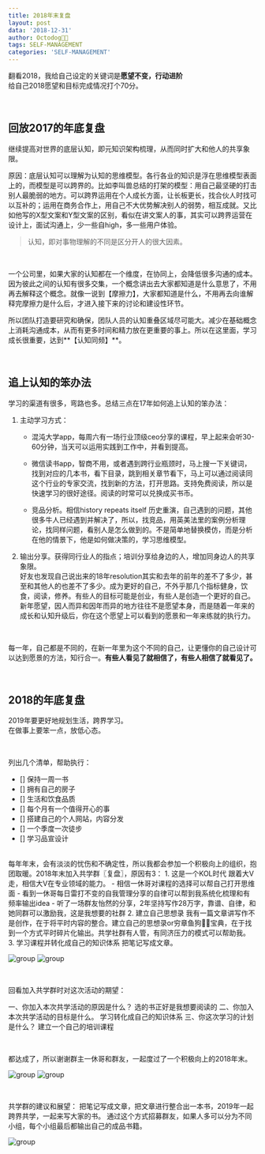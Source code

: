```yaml
---
title: 2018年末复盘
layout: post
data: '2018-12-31'
author: Octodog🐙🐶
tags: SELF-MANAGEMENT
categories: 'SELF-MANAGEMENT'
---
```



翻看2018，我给自己设定的关键词是**愿望不变，行动进阶**  
给自己2018愿望和目标完成情况打个70分。

<br/>

## 回放2017的年底复盘

继续提高对世界的底层认知，即元知识架构梳理，从而同时扩大和他人的共享象限。

原因：底层认知可以理解为认知的思维模型。各行各业的知识是浮在思维模型表面上的，而模型是可以跨界的。比如李叫兽总结的打架的模型：用自己最坚硬的打击别人最脆弱的地方。可以跨界运用在个人成长方面，让长板更长，找合伙人时找可以互补的；运用在商务合作上，用自己不大优势解决别人的弱势，相互成就。又比如他写的X型文案和Y型文案的区别，看似在讲文案人的事，其实可以跨界运营在设计上，面试沟通上，少一些自high，多一些用户体验。

> 认知，即对事物理解的不同是区分开人的很大因素。

<br/>

一个公司里，如果大家的认知都在一个维度，在协同上，会降低很多沟通的成本。因为彼此之间的认知有很多交集，一个概念讲出去大家都知道是什么意思了，不用再去解释这个概念。就像一说到【摩擦力】，大家都知道是什么，不用再去向谁解释完摩擦力是什么后，才进入接下来的讨论和建设性环节。

所以团队打造要研究和确保，团队人员的认知重叠区域尽可能大。减少在基础概念上消耗沟通成本，从而有更多时间和精力放在更重要的事上。所以在这里面，学习成长很重要，达到**【认知同频】**。

<br/>

## 追上认知的笨办法

学习的渠道有很多，弯路也多。总结三点在17年如何追上认知的笨办法：

1. 主动学习方式：

	- 混沌大学app，每周六有一场行业顶级ceo分享的课程，早上起来会听30-60分钟，当天可以运用实践到工作中，并看到提高。

	- 微信读书app，智商不用，或者遇到跨行业瓶颈时，马上搜一下关键词，找到对应的几本书，看下目录，跳到相关章节看下，马上可以通过阅读同这个行业的专家交流，找到新的方法，打开思路。支持免费阅读，所以是快速学习的很好途径。阅读的时常可以兑换成买书币。

	- 竞品分析。相信history repeats itself 历史重演，自己遇到的问题，其他很多牛人已经遇到并解决了，所以，找竞品，用英美法里的案例分析理论，找同样问题，看别人是怎么做到的。不是简单地替换模仿，而是分析在他的情景下，他是如何做决策的，学习思维模型。

2. 输出分享。获得同行业人的指点；培训分享给身边的人，增加同身边人的共享象限。  
好友也发现自己说出来的18年resolution其实和去年的前年的差不了多少，甚至和其他人的也差不了多少。成为更好的自己，不外乎那几个指标健身，饮食，阅读，修养。有些人的目标可能是创业，有些人是创造一个更好的自己。新年愿望，因人而异和因年而异的地方往往不是愿望本身，而是随着一年来的成长和认知升级后，你在这个愿望上可以看到的愿景和一年来练就的执行力。

<br/>

每一年，自己都是不同的，在新一年里为这个不同的自己，让更懂你的自己设计可以达到愿景的方法，知行合一。**有些人看见了就相信了，有些人相信了就看见了。**

<br/>

## 2018的年底复盘

2019年要更好地规划生活，跨界学习。  
在做事上要笨一点，放低心态。

<br/>

列出几个清单，帮助执行：
- [] 保持一周一书
- [] 拥有自己的房子
- [] 生活和饮食品质
- [] 每个月有一个值得开心的事
- [] 搭建自己的个人网站，内容分发
- [] 一个季度一次徒步
- [] 学习品宣设计

<br/>
每年年末，会有淡淡的忧伤和不确定性，所以我都会参加一个积极向上的组织，抱团取暖。2018年末加入共学群〖复盘〗，原因有3：  
1. 这是一个KOL时代
跟着大V走，相信大V在专业领域的能力。
  - 相信一休哥对课程的选择可以帮自己打开思维面
  - 看到一休哥每日雷打不变的自我管理分享的自律可以帮到我系统化梳理和有频率输出idea
  - 听了一场群友怡然的分享，2年坚持写作28万字，靠谱、自律，和她同群可以激励我，这是我想要的社群
2. 建立自己思想录
我有一篇文章讲写作不是创作，在于将平时内容的整合。建立自己的思想录or穷章鱼狗🐙🐶宝典，在于找到一个方式平时碎片化输出。共学社群有人管，有同济压力的模式可以帮助我。
3. 学习课程并转化成自己的知识体系
把笔记写成文章。

![group](https://github.com/aJiea/ajiea.github.io/blob/master/_posts/20181231/01.jpeg)
![group](https://github.com/aJiea/ajiea.github.io/blob/master/_posts/20181231/02.jpeg)

<br/>

回看加入共学群时对这次活动的期望：  

一、你加入本次共学活动的原因是什么？
选的书正好是我想要阅读的
二、你加入本次共学活动的目标是什么。
学习转化成自己的知识体系
三、你这次学习的计划是什么？
建立一个自己的培训课程

<br/>

都达成了，所以谢谢群主一休哥和群友，一起度过了一个积极向上的2018年末。

![group](https://github.com/aJiea/ajiea.github.io/blob/master/_posts/20181231/03.jpeg)
![group](https://github.com/aJiea/ajiea.github.io/blob/master/_posts/20181231/04.jpeg)

<br/>

共学群的建议和展望：
把笔记写成文章，把文章进行整合出一本书，2019年一起跨界共学，一起来写大家的书。
通过这个方式招募群友，如果人多可以分为不同小组，每个小组最后都输出自己的成品书籍。

![group](https://github.com/aJiea/ajiea.github.io/blob/master/_posts/20181231/05.jpeg)

